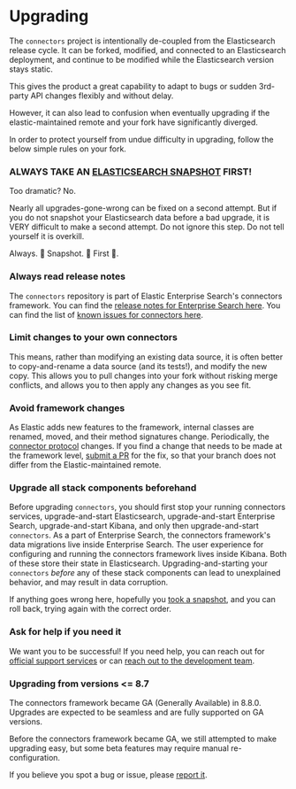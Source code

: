 # Upgrading

The `connectors` project is intentionally de-coupled from the Elasticsearch release cycle.
It can be forked, modified, and connected to an Elasticsearch deployment, and continue to be modified while the Elasticsearch version stays static.

This gives the product a great capability to adapt to bugs or sudden 3rd-party API changes flexibly and without delay.

However, it can also lead to confusion when eventually upgrading if the elastic-maintained remote and your fork have significantly diverged.

In order to protect yourself from undue difficulty in upgrading, follow the below simple rules on your fork.

### **ALWAYS TAKE AN [ELASTICSEARCH SNAPSHOT](https://www.elastic.co/guide/en/elasticsearch/reference/current/snapshot-restore.html) FIRST!**
Too dramatic? No.

Nearly all upgrades-gone-wrong can be fixed on a second attempt.
But if you do not snapshot your Elasticsearch data before a bad upgrade, it is VERY difficult to make a second attempt.
Do not ignore this step.
Do not tell yourself it is overkill.

Always. 👏 Snapshot. 👏 First 👏.

### Always read release notes
The `connectors` repository is part of Elastic Enterprise Search's connectors framework.
You can find the [release notes for Enterprise Search here](https://www.elastic.co/guide/en/enterprise-search/current/changelog.html).
You can find the list of [known issues for connectors here](https://www.elastic.co/guide/en/enterprise-search/current/connectors-known-issues.html).

### Limit changes to your own connectors
This means, rather than modifying an existing data source, it is often better to copy-and-rename a data source (and its tests!), and modify the new copy.
This allows you to pull changes into your fork without risking merge conflicts, and allows you to then apply any changes as you see fit.

### Avoid framework changes
As Elastic adds new features to the framework, internal classes are renamed, moved, and their method signatures change.
Periodically, the [connector protocol](./CONNECTOR_PROTOCOL.md) changes.
If you find a change that needs to be made at the framework level, [submit a PR](./CONTRIBUTING.md#pull-request-etiquette) for the fix, so that your branch does not differ from the Elastic-maintained remote.

### Upgrade all stack components beforehand
Before upgrading `connectors`, you should first stop your running connectors services, upgrade-and-start Elasticsearch, upgrade-and-start Enterprise Search, upgrade-and-start Kibana, and only then upgrade-and-start `connectors`.
As a part of Enterprise Search, the connectors framework's data migrations live inside Enterprise Search.
The user experience for configuring and running the connectors framework lives inside Kibana.
Both of these store their state in Elasticsearch.
Upgrading-and-starting your `connectors` _before_ any of these stack components can lead to unexplained behavior, and may result in data corruption.

If anything goes wrong here, hopefully you [took a snapshot](#always-take-an-elasticsearch-snapshothttpswwwelasticcoguideenelasticsearchreferencecurrentsnapshot-restorehtml), and you can roll back, trying again with the correct order.

### Ask for help if you need it
We want you to be successful!
If you need help, you can reach out for [official support services](./SUPPORT.md#official-support-services) or can [reach out to the development team](./SUPPORT.md#where-else-can-i-go-to-get-help).

### Upgrading from versions <= 8.7
The connectors framework became GA (Generally Available) in 8.8.0.
Upgrades are expected to be seamless and are fully supported on GA versions.

Before the connectors framework became GA, we still attempted to make upgrading easy, but some beta features may require manual re-configuration.

If you believe you spot a bug or issue, please [report it](./CONTRIBUTING.md#reporting-issues).